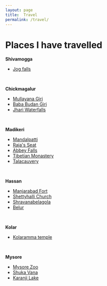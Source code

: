 ```yaml
---
layout: page
title:  Travel
permalink: /travel/
---
```


# **Places I have travelled**

**Shivamogga**

- [Jog falls](https://en.wikipedia.org/wiki/Jog_Falls)

<br/>

**Chickmagalur**

- [Mullayana Giri](https://en.wikipedia.org/wiki/Mullayyana_Giri)
- [Baba Budan Giri](https://en.wikipedia.org/wiki/Baba_Budan_giri)
- [Jhari Waterfalls](https://www.tripadvisor.in/Attraction_Review-g297629-d10423861-Reviews-Jhari_Waterfalls-Chikmagalur_Chikkamagaluru_District_Karnataka.html)

<br/>

**Madikeri**

- [Mandalpatti](https://coorgtourism.co.in/mandalpatti-trek-coorg)
- [Raja's Seat](https://en.wikipedia.org/wiki/Raja%27s_Seat)
- [Abbey Falls](https://en.wikipedia.org/wiki/Abbey_Falls)
- [Tibetian Monastery](https://coorgtourism.co.in/tibetan-monastery-golden-temple-coorg)
- [Talacauvery](https://en.wikipedia.org/wiki/Talakaveri)

<br/>

**Hassan**
- [Manjarabad Fort](https://en.wikipedia.org/wiki/Manjarabad_Fort)
- [Shettyhalli Church](https://en.wikipedia.org/wiki/Shettihalli_Rosary_Church)
- [Shravanabelagola](https://en.wikipedia.org/wiki/Gommateshwara_statue)
- [Belur](https://en.wikipedia.org/wiki/Belur,_Karnataka)

<br/>

**Kolar**
- [Kolaramma temple](https://en.wikipedia.org/wiki/Kolaramma)

<br/>

**Mysore**
 - [Mysore Zoo](https://en.wikipedia.org/wiki/Mysore_Zoo)
 - [Shuka Vana](https://www.holidify.com/places/mysore/shuka-vana-sightseeing-120775.html)
 - [Karanji Lake](https://www.holidify.com/places/mysore/karanji-lake-sightseeing-2952.html)
